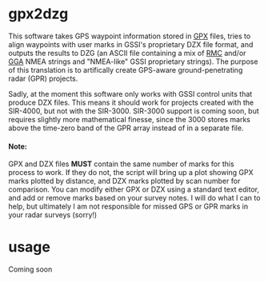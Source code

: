 # gpx2dzg

This software takes GPS waypoint information stored in [GPX](https://en.wikipedia.org/wiki/GPS_Exchange_Format) files, tries to align waypoints with user marks in GSSI's proprietary DZX file format, and outputs the results to DZG (an ASCII file containing a mix of [RMC](http://aprs.gids.nl/nmea/#rmc) and/or [GGA](http://aprs.gids.nl/nmea/#gga) NMEA strings and "NMEA-like" GSSI proprietary strings). The purpose of this translation is to artifically create GPS-aware ground-penetrating radar (GPR) projects.

Sadly, at the moment this software only works with GSSI control units that produce DZX files. This means it should work for projects created with the SIR-4000, but not with the SIR-3000. SIR-3000 support is coming soon, but requires slightly more mathematical finesse, since the 3000 stores marks above the time-zero band of the GPR array instead of in a separate file.


#### Note:
GPX and DZX files **MUST** contain the same number of marks for this process to work. If they do not, the script will bring up a plot showing GPX marks plotted by distance, and DZX marks plotted by scan number for comparison. You can modify either GPX or DZX using a standard text editor, and add or remove marks based on your survey notes. I will do what I can to help, but ultimately I am not responsible for missed GPS or GPR marks in your radar surveys (sorry!)

# usage

Coming soon
